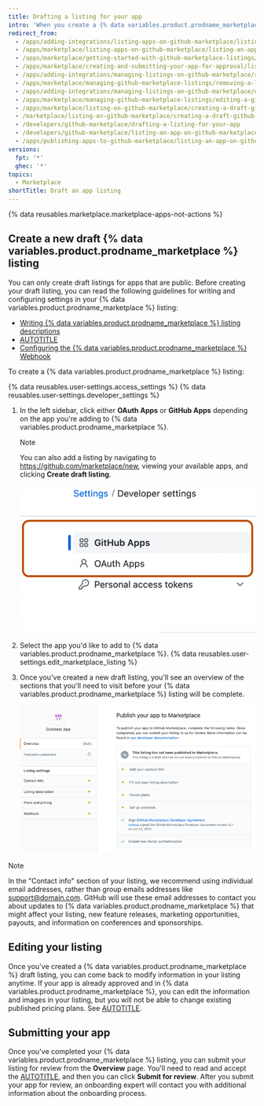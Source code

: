 ```yaml
---
title: Drafting a listing for your app
intro: 'When you create a {% data variables.product.prodname_marketplace %} listing, GitHub saves it in draft mode until you submit the app for approval. Your listing shows customers how they can use your app.'
redirect_from:
  - /apps/adding-integrations/listing-apps-on-github-marketplace/listing-an-app-on-github-marketplace
  - /apps/marketplace/listing-apps-on-github-marketplace/listing-an-app-on-github-marketplace
  - /apps/marketplace/getting-started-with-github-marketplace-listings/listing-an-app-on-github-marketplace
  - /apps/marketplace/creating-and-submitting-your-app-for-approval/listing-an-app-on-github-marketplace
  - /apps/adding-integrations/managing-listings-on-github-marketplace/removing-a-listing-from-github-marketplace
  - /apps/marketplace/managing-github-marketplace-listings/removing-a-listing-from-github-marketplace
  - /apps/adding-integrations/managing-listings-on-github-marketplace/editing-a-github-marketplace-listing
  - /apps/marketplace/managing-github-marketplace-listings/editing-a-github-marketplace-listing
  - /apps/marketplace/listing-on-github-marketplace/creating-a-draft-github-marketplace-listing
  - /marketplace/listing-on-github-marketplace/creating-a-draft-github-marketplace-listing
  - /developers/github-marketplace/drafting-a-listing-for-your-app
  - /developers/github-marketplace/listing-an-app-on-github-marketplace/drafting-a-listing-for-your-app
  - /apps/publishing-apps-to-github-marketplace/listing-an-app-on-github-marketplace/drafting-a-listing-for-your-app
versions:
  fpt: '*'
  ghec: '*'
topics:
  - Marketplace
shortTitle: Draft an app listing
---
```


{% data reusables.marketplace.marketplace-apps-not-actions %}

## Create a new draft {% data variables.product.prodname_marketplace %} listing

You can only create draft listings for apps that are public. Before creating your draft listing, you can read the following guidelines for writing and configuring settings in your {% data variables.product.prodname_marketplace %} listing:

* [Writing {% data variables.product.prodname_marketplace %} listing descriptions](/apps/github-marketplace/listing-an-app-on-github-marketplace/writing-a-listing-description-for-your-app)
* [AUTOTITLE](/apps/github-marketplace/listing-an-app-on-github-marketplace/setting-pricing-plans-for-your-listing)
* [Configuring the {% data variables.product.prodname_marketplace %} Webhook](/apps/github-marketplace/listing-an-app-on-github-marketplace/configuring-a-webhook-to-notify-you-of-plan-changes)

To create a {% data variables.product.prodname_marketplace %} listing:

{% data reusables.user-settings.access_settings %}
{% data reusables.user-settings.developer_settings %}
1. In the left sidebar, click either **OAuth Apps** or **GitHub Apps** depending on the app you're adding to {% data variables.product.prodname_marketplace %}.

   > [!NOTE]
   > You can also add a listing by navigating to https://github.com/marketplace/new, viewing your available apps, and clicking **Create draft listing**.

   ![Screenshot of the sidebar on the "Developer Settings" page of {% data variables.product.prodname_dotcom %}. Options labeled "{% data variables.product.prodname_github_apps %}" and "{% data variables.product.prodname_oauth_apps %}" are outlined in dark orange.](/assets/images/settings/apps-choose-app.png)

1. Select the app you'd like to add to {% data variables.product.prodname_marketplace %}.
{% data reusables.user-settings.edit_marketplace_listing %}
1. Once you've created a new draft listing, you'll see an overview of the sections that you'll need to visit before your {% data variables.product.prodname_marketplace %} listing will be complete.

   ![Screenshot of a draft {% data variables.product.prodname_marketplace %} listing. In a section labeled "Publish your app to Marketplace," unfinished action items such as "Add your contact info" are marked with orange circles.](/assets/images/marketplace/marketplace-listing-overview.png)

> [!NOTE]
> In the "Contact info" section of your listing, we recommend using individual email addresses, rather than group emails addresses like support@domain.com. GitHub will use these email addresses to contact you about updates to {% data variables.product.prodname_marketplace %} that might affect your listing, new feature releases, marketing opportunities, payouts, and information on conferences and sponsorships.

## Editing your listing

Once you've created a {% data variables.product.prodname_marketplace %} draft listing, you can come back to modify information in your listing anytime. If your app is already approved and in {% data variables.product.prodname_marketplace %}, you can edit the information and images in your listing, but you will not be able to change existing published pricing plans. See [AUTOTITLE](/apps/github-marketplace/listing-an-app-on-github-marketplace/setting-pricing-plans-for-your-listing).

## Submitting your app

Once you've completed your {% data variables.product.prodname_marketplace %} listing, you can submit your listing for review from the **Overview** page. You'll need to read and accept the [AUTOTITLE](/free-pro-team@latest/site-policy/github-terms/github-marketplace-developer-agreement), and then you can click **Submit for review**. After you submit your app for review, an onboarding expert will contact you with additional information about the onboarding process.
